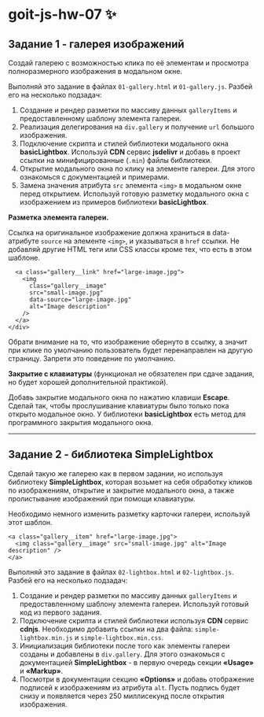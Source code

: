 # goit-js-hw-07  :sparkles:

## Задание 1 - галерея изображений
Создай галерею с возможностью клика по её элементам и просмотра полноразмерного изображения в модальном окне. 

Выполняй это задание в файлах `01-gallery.html` и `01-gallery.js`. Разбей его на несколько подзадач:
1. Создание и рендер разметки по массиву данных `galleryItems` и предоставленному шаблону элемента галереи.
2. Реализация делегирования на `div.gallery` и получение `url` большого изображения.
3. Подключение скрипта и стилей библиотеки модального окна **basicLightbox**. Используй **CDN** сервис **jsdelivr** и добавь в проект ссылки на минифицированные (`.min`) файлы библиотеки.
4. Открытие модального окна по клику на элементе галереи. Для этого ознакомься с документацией и примерами.
5. Замена значения атрибута `src` элемента `<img>` в модальном окне перед открытием. Используй готовую разметку модального окна с изображением из примеров библиотеки **basicLightbox**.

**Разметка элемента галереи.**

Ссылка на оригинальное изображение должна храниться в data-атрибуте `source` на элементе `<img>`, и указываться в `href` ссылки. Не добавляй другие HTML теги или CSS классы кроме тех, что есть в этом шаблоне.

```<div class="gallery__item">
  <a class="gallery__link" href="large-image.jpg">
    <img
      class="gallery__image"
      src="small-image.jpg"
      data-source="large-image.jpg"
      alt="Image description"
    />
  </a>
</div>
```
Обрати внимание на то, что изображение обернуто в ссылку, а значит при клике по умолчанию пользователь будет перенаправлен на другую страницу. Запрети это поведение по умолчанию.

**Закрытие с клавиатуры** (функционал не обязателен при сдаче задания, но будет хорошей дополнительной практикой).

Добавь закрытие модального окна по нажатию клавиши **Escape**. Сделай так, чтобы прослушивание клавиатуры было только пока открыто модальное окно. У библиотеки **basicLightbox** есть метод для программного закрытия модального окна.

____

## Задание 2 - библиотека SimpleLightbox

Сделай такую же галерею как в первом задании, но используя библиотеку **SimpleLightbox**, которая возьмет на себя обработку кликов по изображениям, открытие и закрытие модального окна, а также пролистывание изображений при помощи клавиатуры.

Необходимо немного изменить разметку карточки галереи, используй этот шаблон.
```
<a class="gallery__item" href="large-image.jpg">
  <img class="gallery__image" src="small-image.jpg" alt="Image description" />
</a>
```
Выполняй это задание в файлах `02-lightbox.html` и `02-lightbox.js`. Разбей его на несколько подзадач:
1. Создание и рендер разметки по массиву данных `galleryItems` и предоставленному шаблону элемента галереи. Используй готовый код из первого задания.
2. Подключение скрипта и стилей библиотеки используя **CDN** сервис **cdnjs**. Необходимо добавить ссылки на два файла: `simple-lightbox.min.js` и `simple-lightbox.min.css`.
3. Инициализация библиотеки после того как элементы галереи созданы и добавлены в `div.gallery`. Для этого ознакомься с документацией **SimpleLightbox** - в первую очередь секции **«Usage»** и **«Markup»**.
4. Посмотри в документации секцию **«Options»** и добавь отображение подписей к изображениям из атрибута `alt`. Пусть подпись будет снизу и появляется через 250 миллисекунд после открытия изображения.
